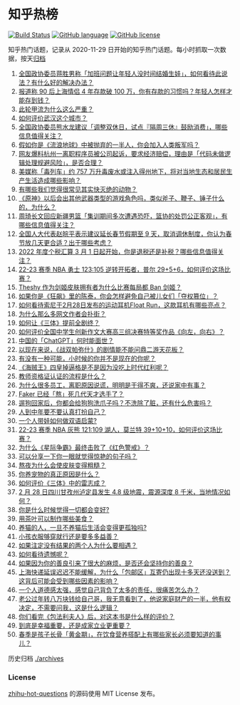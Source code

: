 # 知乎热榜
[![Build Status](https://github.com/ToWeLong/zhihu-hot-questions/workflows/CI/badge.svg)](https://github.com/ToWeLong/zhihu-hot-questions/actions)
[![GitHub language](https://img.shields.io/badge/language-golang-orange.svg)](https://golang.org/)
[![GitHub license](https://img.shields.io/github/license/ToWeLong/zhihu-hot-questions)](https://github.com/ToWeLong/zhihu-hot-questions/blob/main/LICENSE)

知乎热门话题，记录从 2020-11-29 日开始的知乎热门话题。每小时抓取一次数据，按天[归档](./archives)

<!-- BEGIN -->

1. [全国政协委员蒋胜男称「加班问题让年轻人没时间结婚生娃」，如何看待此说法？有什么好的解决办法？](https://www.zhihu.com/question/586689972)
1. [报道称 90 后上海情侣 4 年存款破 100 万，你有存款的习惯吗？年轻人怎样才能存到钱？](https://www.zhihu.com/question/586732954)
1. [此轮甲流为什么这么严重？](https://www.zhihu.com/question/586730857)
1. [如何评价武汉这个城市？](https://www.zhihu.com/question/22889022)
1. [全国政协委员熊水龙建议「调整双休日，试点『隔周三休』鼓励消费」，哪些信息值得关注？](https://www.zhihu.com/question/586865217)
1. [假如你是《流浪地球》中被抛弃的一半人，你会加入人类叛军吗？](https://www.zhihu.com/question/580341171)
1. [网友爆料杭州一离职程序员被公司起诉，要求经济赔偿，理由是「代码未做逻辑处理规避风险」，是否合理？](https://www.zhihu.com/question/586786214)
1. [美媒称「毒列车」约 757 万升毒废水或注入得州地下，将对当地生态和居民生产生活造成哪些影响？](https://www.zhihu.com/question/586800495)
1. [有哪些我们觉得很常见其实快灭绝的动物？](https://www.zhihu.com/question/276827085)
1. [《原神》以后会出其他武器类型的游戏角色吗，类似斧子、鞭子、锤子什么的，为什么？](https://www.zhihu.com/question/586552973)
1. [周琦长文回应新疆男篮「集训期间多次遭遇恐吓，篮协的处罚公正客观」，有哪些信息值得关注？](https://www.zhihu.com/question/586858614)
1. [全国人大代表赵皖平表示建议延长春节假期至 9 天，取消调休制度，你认为春节放几天更合适？出于哪些考虑？](https://www.zhihu.com/question/586858591)
1. [2022 年度个税汇算 3 月 1 日起开始，你是退税还是补税？哪些信息值得关注？](https://www.zhihu.com/question/584347913)
1. [22-23 赛季 NBA 勇士 123:105 逆转开拓者，普尔 29+5+6，如何评价这场比赛？](https://www.zhihu.com/question/586874703)
1. [Theshy 作为剑姬皮肤拥有者为什么比赛每局都 Ban 剑姬？](https://www.zhihu.com/question/586419547)
1. [如果你是《狂飙》里的陈泰，你会怎样避免自己被儿女们「夺权篡位」？](https://www.zhihu.com/question/586277606)
1. [如何看待索尼于2月28日发布的运动耳机Float Run，这款耳机有哪些亮点？](https://www.zhihu.com/question/586795090)
1. [为什么那么多网文作者会扑街？](https://www.zhihu.com/question/586432622)
1. [如何让《三体》提前全剧终？](https://www.zhihu.com/question/586679118)
1. [如何评价全国中学生创新作文大赛高三组决赛特等奖作品《向左，向右》？](https://www.zhihu.com/question/586372660)
1. [中国的「ChatGPT」何时能面世？](https://www.zhihu.com/question/585103314)
1. [以现在来说，《战双帕弥什》的剧情能不能问鼎二游天花板？](https://www.zhihu.com/question/586330501)
1. [有没有一种可能，小时候的你并不是现在的你呢？](https://www.zhihu.com/question/585029039)
1. [《海贼王》四皇掉逼格是不是因为没吃上时代红利呢？](https://www.zhihu.com/question/579327899)
1. [教师资格证认证的流程是什么？](https://www.zhihu.com/question/383405798)
1. [为什么很多员工，离职原因说谎，明明是干得不爽，还说家中有事？](https://www.zhihu.com/question/585272558)
1. [Faker 已经「熬」死几代天才选手了？](https://www.zhihu.com/question/581847935)
1. [遛狗回家后，你都会给狗狗洗爪子吗？不洗除了脏，还有什么危害吗？](https://www.zhihu.com/question/585907458)
1. [人到中年要不要认真打扮自己？](https://www.zhihu.com/question/586309995)
1. [一个人带娃如何做双语启蒙?](https://www.zhihu.com/question/585509948)
1. [22-23 赛季 NBA 灰熊 121:109 湖人，莫兰特 39+10+10，如何评价这场比赛？](https://www.zhihu.com/question/586859329)
1. [为什么《星际争霸》最终击败了《红色警戒》？](https://www.zhihu.com/question/582896191)
1. [可以分享一下你一眼就觉得惊艳的句子吗？](https://www.zhihu.com/question/586481783)
1. [熬夜为什么会使皮肤变得粗糙？](https://www.zhihu.com/question/584748716)
1. [你养宠物的真正原因是什么？](https://www.zhihu.com/question/584992181)
1. [如何评价《三体》中的雷志成？](https://www.zhihu.com/question/581728129)
1. [2 月 28 日四川甘孜州泸定县发生 4.8 级地震，震源深度 8 千米，当地情况如何？](https://www.zhihu.com/question/586816837)
1. [你是什么时候觉得一切都会变好?](https://www.zhihu.com/question/586790811)
1. [用茶叶可以制作哪些美食？](https://www.zhihu.com/question/532203051)
1. [养猫的人，一旦不养猫后生活会变得更孤独吗?](https://www.zhihu.com/question/585960109)
1. [小孩衣服够穿就行还是要多多益善？](https://www.zhihu.com/question/584693396)
1. [如果注定没有结果的两个人为什么要相遇？](https://www.zhihu.com/question/586859361)
1. [如何看待遗憾呢？](https://www.zhihu.com/question/586746545)
1. [如果因为你的善良引来了很大的麻烦，是否还会坚持你的善良？](https://www.zhihu.com/question/586878787)
1. [上海快递延误迟迟不能缓解，为什么「包邮区」互寄仍出现十多天还没送到？这背后可能会受到哪些因素的影响？](https://www.zhihu.com/question/586500475)
1. [一个人道德感太强，感觉自己背负了太多的责任，很痛苦怎么办？](https://www.zhihu.com/question/385381949)
1. [老公过年转八万块钱给自己哥，我无意看到了，他说家庭财产的一半，他有权决定，不需要问我，这是什么逻辑？](https://www.zhihu.com/question/580525455)
1. [你们看完《包法利夫人》后，对这本书是什么样的评价？](https://www.zhihu.com/question/302929806)
1. [到底是幸福重要，还是成家立业更重要？](https://www.zhihu.com/question/586816206)
1. [春季是孩子长骨「黄金期」，在饮食营养搭配上有哪些家长必须要知道的事儿？](https://www.zhihu.com/question/584169077)

<!-- END -->

历史归档 [./archives](./archives)


### License
[zhihu-hot-questions](https://github.com/towelong/zhihu-hot-questions) 的源码使用 MIT License 发布。